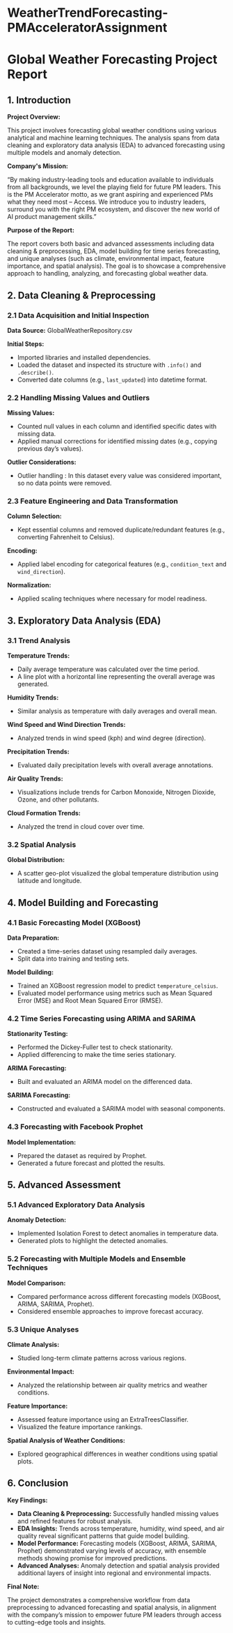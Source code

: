 # WeatherTrendForecasting-PMAcceleratorAssignment

# Global Weather Forecasting Project Report

## 1. Introduction

**Project Overview:**

This project involves forecasting global weather conditions using various analytical and machine learning techniques. The analysis spans from data cleaning and exploratory data analysis (EDA) to advanced forecasting using multiple models and anomaly detection.

**Company's Mission:**

“By making industry-leading tools and education available to individuals from all backgrounds, we level the playing field for future PM leaders. This is the PM Accelerator motto, as we grant aspiring and experienced PMs what they need most – Access. We introduce you to industry leaders, surround you with the right PM ecosystem, and discover the new world of AI product management skills.”

**Purpose of the Report:**

The report covers both basic and advanced assessments including data cleaning & preprocessing, EDA, model building for time series forecasting, and unique analyses (such as climate, environmental impact, feature importance, and spatial analysis). The goal is to showcase a comprehensive approach to handling, analyzing, and forecasting global weather data.

## 2. Data Cleaning & Preprocessing

### 2.1 Data Acquisition and Initial Inspection

**Data Source:** GlobalWeatherRepository.csv

**Initial Steps:**
- Imported libraries and installed dependencies.
- Loaded the dataset and inspected its structure with `.info()` and `.describe()`.
- Converted date columns (e.g., `last_updated`) into datetime format.

### 2.2 Handling Missing Values and Outliers

**Missing Values:**
- Counted null values in each column and identified specific dates with missing data.
- Applied manual corrections for identified missing dates (e.g., copying previous day’s values).

**Outlier Considerations:**
- Outlier handling : In this dataset every value was considered important, so no data points were removed.

### 2.3 Feature Engineering and Data Transformation

**Column Selection:**
- Kept essential columns and removed duplicate/redundant features (e.g., converting Fahrenheit to Celsius).

**Encoding:**
- Applied label encoding for categorical features (e.g., `condition_text` and `wind_direction`).

**Normalization:**
- Applied scaling techniques where necessary for model readiness.

## 3. Exploratory Data Analysis (EDA)

### 3.1 Trend Analysis

**Temperature Trends:**
- Daily average temperature was calculated over the time period.
- A line plot with a horizontal line representing the overall average was generated.

**Humidity Trends:**
- Similar analysis as temperature with daily averages and overall mean.

**Wind Speed and Wind Direction Trends:**
- Analyzed trends in wind speed (kph) and wind degree (direction).

**Precipitation Trends:**
- Evaluated daily precipitation levels with overall average annotations.

**Air Quality Trends:**
- Visualizations include trends for Carbon Monoxide, Nitrogen Dioxide, Ozone, and other pollutants.

**Cloud Formation Trends:**
- Analyzed the trend in cloud cover over time.

### 3.2 Spatial Analysis

**Global Distribution:**
- A scatter geo-plot visualized the global temperature distribution using latitude and longitude.

## 4. Model Building and Forecasting

### 4.1 Basic Forecasting Model (XGBoost)

**Data Preparation:**
- Created a time-series dataset using resampled daily averages.
- Split data into training and testing sets.

**Model Building:**
- Trained an XGBoost regression model to predict `temperature_celsius`.
- Evaluated model performance using metrics such as Mean Squared Error (MSE) and Root Mean Squared Error (RMSE).

### 4.2 Time Series Forecasting using ARIMA and SARIMA

**Stationarity Testing:**
- Performed the Dickey-Fuller test to check stationarity.
- Applied differencing to make the time series stationary.

**ARIMA Forecasting:**
- Built and evaluated an ARIMA model on the differenced data.

**SARIMA Forecasting:**
- Constructed and evaluated a SARIMA model with seasonal components.

### 4.3 Forecasting with Facebook Prophet

**Model Implementation:**
- Prepared the dataset as required by Prophet.
- Generated a future forecast and plotted the results.

## 5. Advanced Assessment

### 5.1 Advanced Exploratory Data Analysis

**Anomaly Detection:**
- Implemented Isolation Forest to detect anomalies in temperature data.
- Generated plots to highlight the detected anomalies.

### 5.2 Forecasting with Multiple Models and Ensemble Techniques

**Model Comparison:**
- Compared performance across different forecasting models (XGBoost, ARIMA, SARIMA, Prophet).
- Considered ensemble approaches to improve forecast accuracy.

### 5.3 Unique Analyses

**Climate Analysis:**
- Studied long-term climate patterns across various regions.

**Environmental Impact:**
- Analyzed the relationship between air quality metrics and weather conditions.

**Feature Importance:**
- Assessed feature importance using an ExtraTreesClassifier.
- Visualized the feature importance rankings.

**Spatial Analysis of Weather Conditions:**
- Explored geographical differences in weather conditions using spatial plots.

## 6. Conclusion

**Key Findings:**

- **Data Cleaning & Preprocessing:** Successfully handled missing values and refined features for robust analysis.
- **EDA Insights:** Trends across temperature, humidity, wind speed, and air quality reveal significant patterns that guide model building.
- **Model Performance:** Forecasting models (XGBoost, ARIMA, SARIMA, Prophet) demonstrated varying levels of accuracy, with ensemble methods showing promise for improved predictions.
- **Advanced Analyses:** Anomaly detection and spatial analysis provided additional layers of insight into regional and environmental impacts.

**Final Note:**

The project demonstrates a comprehensive workflow from data preprocessing to advanced forecasting and spatial analysis, in alignment with the company’s mission to empower future PM leaders through access to cutting-edge tools and insights.
